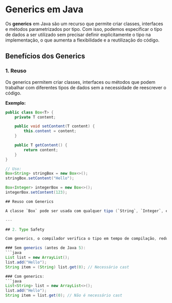 # Generics em Java

Os **generics** em Java são um recurso que permite criar classes, interfaces e métodos parametrizados por tipo. Com isso, podemos especificar o tipo de dados a ser utilizado sem precisar definir explicitamente o tipo na implementação, o que aumenta a flexibilidade e a reutilização do código.

## Benefícios dos Generics

### 1. Reuso
Os generics permitem criar classes, interfaces ou métodos que podem trabalhar com diferentes tipos de dados sem a necessidade de reescrever o código.

**Exemplo:**
```java
public class Box<T> {
    private T content;

    public void setContent(T content) {
        this.content = content;
    }

    public T getContent() {
        return content;
    }
}

// Uso:
Box<String> stringBox = new Box<>();
stringBox.setContent("Hello");

Box<Integer> integerBox = new Box<>();
integerBox.setContent(123);

## Reuso com Generics

A classe `Box` pode ser usada com qualquer tipo (`String`, `Integer`, etc.), eliminando a necessidade de criar várias versões específicas.

---

## 2. Type Safety

Com generics, o compilador verifica o tipo em tempo de compilação, reduzindo erros de tipo em tempo de execução. Isso melhora a segurança do código.

### Sem generics (antes de Java 5):
```java
List list = new ArrayList();
list.add("Hello");
String item = (String) list.get(0); // Necessário cast

### Com generics:
```java
List<String> list = new ArrayList<>();
list.add("Hello");
String item = list.get(0); // Não é necessário cast

